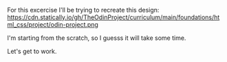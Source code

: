 For this excercise I'll be trying to recreate this design: https://cdn.statically.io/gh/TheOdinProject/curriculum/main/foundations/html_css/project/odin-project.png

I'm starting from the scratch, so I guesss it will take some time.

Let's get to work.